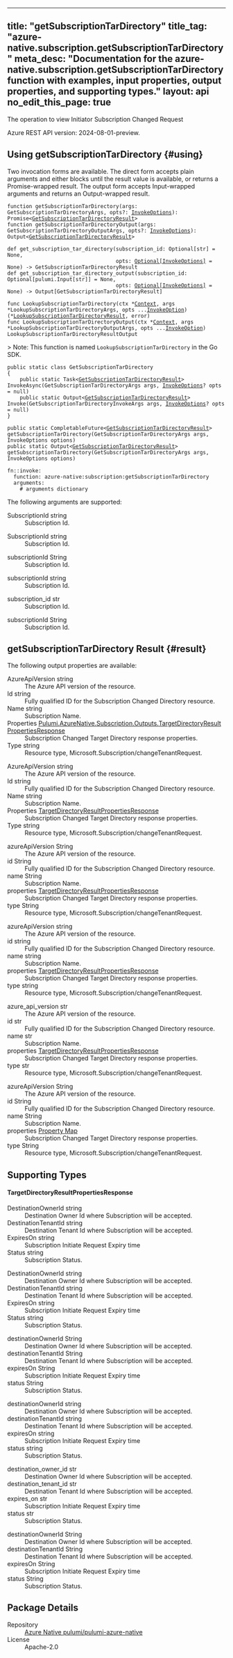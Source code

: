
---
title: "getSubscriptionTarDirectory"
title_tag: "azure-native.subscription.getSubscriptionTarDirectory"
meta_desc: "Documentation for the azure-native.subscription.getSubscriptionTarDirectory function with examples, input properties, output properties, and supporting types."
layout: api
no_edit_this_page: true
---



<!-- WARNING: this file was generated by Pulumi Docs Generator. -->
<!-- Do not edit by hand unless you're certain you know what you are doing! -->

The operation to view Initiator Subscription Changed Request

Azure REST API version: 2024-08-01-preview.




## Using getSubscriptionTarDirectory {#using}

Two invocation forms are available. The direct form accepts plain
arguments and either blocks until the result value is available, or
returns a Promise-wrapped result. The output form accepts
Input-wrapped arguments and returns an Output-wrapped result.

<div>
<pulumi-chooser type="language" options="csharp,go,typescript,python,yaml,java"></pulumi-chooser>
</div>


<div>
<pulumi-choosable type="language" values="javascript,typescript">
<div class="highlight"
><pre class="chroma"><code class="language-typescript" data-lang="typescript"
><span class="k">function </span>getSubscriptionTarDirectory<span class="p">(</span><span class="nx">args</span><span class="p">:</span> <span class="nx">GetSubscriptionTarDirectoryArgs</span><span class="p">,</span> <span class="nx">opts</span><span class="p">?:</span> <span class="nx"><a href="/docs/reference/pkg/nodejs/pulumi/pulumi/#InvokeOptions">InvokeOptions</a></span><span class="p">): Promise&lt;<span class="nx"><a href="#result">GetSubscriptionTarDirectoryResult</a></span>></span
><span class="k">
function </span>getSubscriptionTarDirectoryOutput<span class="p">(</span><span class="nx">args</span><span class="p">:</span> <span class="nx">GetSubscriptionTarDirectoryOutputArgs</span><span class="p">,</span> <span class="nx">opts</span><span class="p">?:</span> <span class="nx"><a href="/docs/reference/pkg/nodejs/pulumi/pulumi/#InvokeOptions">InvokeOptions</a></span><span class="p">): Output&lt;<span class="nx"><a href="#result">GetSubscriptionTarDirectoryResult</a></span>></span
></code></pre></div>
</pulumi-choosable>
</div>


<div>
<pulumi-choosable type="language" values="python">
<div class="highlight"><pre class="chroma"><code class="language-python" data-lang="python"
><span class="k">def </span>get_subscription_tar_directory<span class="p">(</span><span class="nx">subscription_id</span><span class="p">:</span> <span class="nx">Optional[str]</span> = None<span class="p">,</span>
                                   <span class="nx">opts</span><span class="p">:</span> <span class="nx"><a href="/docs/reference/pkg/python/pulumi/#pulumi.InvokeOptions">Optional[InvokeOptions]</a></span> = None<span class="p">) -&gt;</span> <span>GetSubscriptionTarDirectoryResult</span
><span class="k">
def </span>get_subscription_tar_directory_output<span class="p">(</span><span class="nx">subscription_id</span><span class="p">:</span> <span class="nx">Optional[pulumi.Input[str]]</span> = None<span class="p">,</span>
                                   <span class="nx">opts</span><span class="p">:</span> <span class="nx"><a href="/docs/reference/pkg/python/pulumi/#pulumi.InvokeOptions">Optional[InvokeOptions]</a></span> = None<span class="p">) -&gt;</span> <span>Output[GetSubscriptionTarDirectoryResult]</span
></code></pre></div>
</pulumi-choosable>
</div>


<div>
<pulumi-choosable type="language" values="go">
<div class="highlight"><pre class="chroma"><code class="language-go" data-lang="go"
><span class="k">func </span>LookupSubscriptionTarDirectory<span class="p">(</span><span class="nx">ctx</span><span class="p"> *</span><span class="nx"><a href="https://pkg.go.dev/github.com/pulumi/pulumi/sdk/v3/go/pulumi?tab=doc#Context">Context</a></span><span class="p">,</span> <span class="nx">args</span><span class="p"> *</span><span class="nx">LookupSubscriptionTarDirectoryArgs</span><span class="p">,</span> <span class="nx">opts</span><span class="p"> ...</span><span class="nx"><a href="https://pkg.go.dev/github.com/pulumi/pulumi/sdk/v3/go/pulumi?tab=doc#InvokeOption">InvokeOption</a></span><span class="p">) (*<span class="nx"><a href="#result">LookupSubscriptionTarDirectoryResult</a></span>, error)</span
><span class="k">
func </span>LookupSubscriptionTarDirectoryOutput<span class="p">(</span><span class="nx">ctx</span><span class="p"> *</span><span class="nx"><a href="https://pkg.go.dev/github.com/pulumi/pulumi/sdk/v3/go/pulumi?tab=doc#Context">Context</a></span><span class="p">,</span> <span class="nx">args</span><span class="p"> *</span><span class="nx">LookupSubscriptionTarDirectoryOutputArgs</span><span class="p">,</span> <span class="nx">opts</span><span class="p"> ...</span><span class="nx"><a href="https://pkg.go.dev/github.com/pulumi/pulumi/sdk/v3/go/pulumi?tab=doc#InvokeOption">InvokeOption</a></span><span class="p">) LookupSubscriptionTarDirectoryResultOutput</span
></code></pre></div>

&gt; Note: This function is named `LookupSubscriptionTarDirectory` in the Go SDK.

</pulumi-choosable>
</div>


<div>
<pulumi-choosable type="language" values="csharp">
<div class="highlight"><pre class="chroma"><code class="language-csharp" data-lang="csharp"><span class="k">public static class </span><span class="nx">GetSubscriptionTarDirectory </span><span class="p">
{</span><span class="k">
    public static </span>Task&lt;<span class="nx"><a href="#result">GetSubscriptionTarDirectoryResult</a></span>> <span class="p">InvokeAsync(</span><span class="nx">GetSubscriptionTarDirectoryArgs</span><span class="p"> </span><span class="nx">args<span class="p">,</span> <span class="nx"><a href="/docs/reference/pkg/dotnet/Pulumi/Pulumi.InvokeOptions.html">InvokeOptions</a></span><span class="p">? </span><span class="nx">opts = null<span class="p">)</span><span class="k">
    public static </span>Output&lt;<span class="nx"><a href="#result">GetSubscriptionTarDirectoryResult</a></span>> <span class="p">Invoke(</span><span class="nx">GetSubscriptionTarDirectoryInvokeArgs</span><span class="p"> </span><span class="nx">args<span class="p">,</span> <span class="nx"><a href="/docs/reference/pkg/dotnet/Pulumi/Pulumi.InvokeOptions.html">InvokeOptions</a></span><span class="p">? </span><span class="nx">opts = null<span class="p">)</span><span class="p">
}</span></code></pre></div>
</pulumi-choosable>
</div>


<div>
<pulumi-choosable type="language" values="java">
<div class="highlight"><pre class="chroma"><code class="language-java" data-lang="java"><span class="k">public static CompletableFuture&lt;<span class="nx"><a href="#result">GetSubscriptionTarDirectoryResult</a></span>> </span>getSubscriptionTarDirectory<span class="p">(</span><span class="nx">GetSubscriptionTarDirectoryArgs</span><span class="p"> </span><span class="nx">args<span class="p">,</span> <span class="nx">InvokeOptions</span><span class="p"> </span><span class="nx">options<span class="p">)</span>
<span class="k">public static Output&lt;<span class="nx"><a href="#result">GetSubscriptionTarDirectoryResult</a></span>> </span>getSubscriptionTarDirectory<span class="p">(</span><span class="nx">GetSubscriptionTarDirectoryArgs</span><span class="p"> </span><span class="nx">args<span class="p">,</span> <span class="nx">InvokeOptions</span><span class="p"> </span><span class="nx">options<span class="p">)</span>
</code></pre></div>
</pulumi-choosable>
</div>


<div>
<pulumi-choosable type="language" values="yaml">
<div class="highlight"><pre class="chroma"><code class="language-yaml" data-lang="yaml"><span class="k">fn::invoke:</span>
<span class="k">&nbsp;&nbsp;function:</span> azure-native:subscription:getSubscriptionTarDirectory
<span class="k">&nbsp;&nbsp;arguments:</span>
<span class="c">&nbsp;&nbsp;&nbsp;&nbsp;# arguments dictionary</span></code></pre></div>
</pulumi-choosable>
</div>



The following arguments are supported:


<div>
<pulumi-choosable type="language" values="csharp">
<dl class="resources-properties"><dt class="property-optional property-replacement"
            title="Optional">
        <span id="subscriptionid_csharp">
<a data-swiftype-name="resource-property" data-swiftype-type="text" href="#subscriptionid_csharp" style="color: inherit; text-decoration: inherit;">Subscription<wbr>Id</a>
</span>
        <span class="property-indicator"></span>
        <span class="property-type">string</span>
    </dt>
    <dd>Subscription Id.</dd></dl>
</pulumi-choosable>
</div>

<div>
<pulumi-choosable type="language" values="go">
<dl class="resources-properties"><dt class="property-optional property-replacement"
            title="Optional">
        <span id="subscriptionid_go">
<a data-swiftype-name="resource-property" data-swiftype-type="text" href="#subscriptionid_go" style="color: inherit; text-decoration: inherit;">Subscription<wbr>Id</a>
</span>
        <span class="property-indicator"></span>
        <span class="property-type">string</span>
    </dt>
    <dd>Subscription Id.</dd></dl>
</pulumi-choosable>
</div>

<div>
<pulumi-choosable type="language" values="java">
<dl class="resources-properties"><dt class="property-optional property-replacement"
            title="Optional">
        <span id="subscriptionid_java">
<a data-swiftype-name="resource-property" data-swiftype-type="text" href="#subscriptionid_java" style="color: inherit; text-decoration: inherit;">subscription<wbr>Id</a>
</span>
        <span class="property-indicator"></span>
        <span class="property-type">String</span>
    </dt>
    <dd>Subscription Id.</dd></dl>
</pulumi-choosable>
</div>

<div>
<pulumi-choosable type="language" values="javascript,typescript">
<dl class="resources-properties"><dt class="property-optional property-replacement"
            title="Optional">
        <span id="subscriptionid_nodejs">
<a data-swiftype-name="resource-property" data-swiftype-type="text" href="#subscriptionid_nodejs" style="color: inherit; text-decoration: inherit;">subscription<wbr>Id</a>
</span>
        <span class="property-indicator"></span>
        <span class="property-type">string</span>
    </dt>
    <dd>Subscription Id.</dd></dl>
</pulumi-choosable>
</div>

<div>
<pulumi-choosable type="language" values="python">
<dl class="resources-properties"><dt class="property-optional property-replacement"
            title="Optional">
        <span id="subscription_id_python">
<a data-swiftype-name="resource-property" data-swiftype-type="text" href="#subscription_id_python" style="color: inherit; text-decoration: inherit;">subscription_<wbr>id</a>
</span>
        <span class="property-indicator"></span>
        <span class="property-type">str</span>
    </dt>
    <dd>Subscription Id.</dd></dl>
</pulumi-choosable>
</div>

<div>
<pulumi-choosable type="language" values="yaml">
<dl class="resources-properties"><dt class="property-optional property-replacement"
            title="Optional">
        <span id="subscriptionid_yaml">
<a data-swiftype-name="resource-property" data-swiftype-type="text" href="#subscriptionid_yaml" style="color: inherit; text-decoration: inherit;">subscription<wbr>Id</a>
</span>
        <span class="property-indicator"></span>
        <span class="property-type">String</span>
    </dt>
    <dd>Subscription Id.</dd></dl>
</pulumi-choosable>
</div>




## getSubscriptionTarDirectory Result {#result}

The following output properties are available:



<div>
<pulumi-choosable type="language" values="csharp">
<dl class="resources-properties"><dt class="property-"
            title="">
        <span id="azureapiversion_csharp">
<a data-swiftype-name="resource-property" data-swiftype-type="text" href="#azureapiversion_csharp" style="color: inherit; text-decoration: inherit;">Azure<wbr>Api<wbr>Version</a>
</span>
        <span class="property-indicator"></span>
        <span class="property-type">string</span>
    </dt>
    <dd>The Azure API version of the resource.</dd><dt class="property-"
            title="">
        <span id="id_csharp">
<a data-swiftype-name="resource-property" data-swiftype-type="text" href="#id_csharp" style="color: inherit; text-decoration: inherit;">Id</a>
</span>
        <span class="property-indicator"></span>
        <span class="property-type">string</span>
    </dt>
    <dd>Fully qualified ID for the Subscription Changed Directory resource.</dd><dt class="property-"
            title="">
        <span id="name_csharp">
<a data-swiftype-name="resource-property" data-swiftype-type="text" href="#name_csharp" style="color: inherit; text-decoration: inherit;">Name</a>
</span>
        <span class="property-indicator"></span>
        <span class="property-type">string</span>
    </dt>
    <dd>Subscription Name.</dd><dt class="property-"
            title="">
        <span id="properties_csharp">
<a data-swiftype-name="resource-property" data-swiftype-type="text" href="#properties_csharp" style="color: inherit; text-decoration: inherit;">Properties</a>
</span>
        <span class="property-indicator"></span>
        <span class="property-type"><a href="#targetdirectoryresultpropertiesresponse">Pulumi.<wbr>Azure<wbr>Native.<wbr>Subscription.<wbr>Outputs.<wbr>Target<wbr>Directory<wbr>Result<wbr>Properties<wbr>Response</a></span>
    </dt>
    <dd>Subscription Changed Target Directory response properties.</dd><dt class="property-"
            title="">
        <span id="type_csharp">
<a data-swiftype-name="resource-property" data-swiftype-type="text" href="#type_csharp" style="color: inherit; text-decoration: inherit;">Type</a>
</span>
        <span class="property-indicator"></span>
        <span class="property-type">string</span>
    </dt>
    <dd>Resource type, Microsoft.Subscription/changeTenantRequest.</dd></dl>
</pulumi-choosable>
</div>

<div>
<pulumi-choosable type="language" values="go">
<dl class="resources-properties"><dt class="property-"
            title="">
        <span id="azureapiversion_go">
<a data-swiftype-name="resource-property" data-swiftype-type="text" href="#azureapiversion_go" style="color: inherit; text-decoration: inherit;">Azure<wbr>Api<wbr>Version</a>
</span>
        <span class="property-indicator"></span>
        <span class="property-type">string</span>
    </dt>
    <dd>The Azure API version of the resource.</dd><dt class="property-"
            title="">
        <span id="id_go">
<a data-swiftype-name="resource-property" data-swiftype-type="text" href="#id_go" style="color: inherit; text-decoration: inherit;">Id</a>
</span>
        <span class="property-indicator"></span>
        <span class="property-type">string</span>
    </dt>
    <dd>Fully qualified ID for the Subscription Changed Directory resource.</dd><dt class="property-"
            title="">
        <span id="name_go">
<a data-swiftype-name="resource-property" data-swiftype-type="text" href="#name_go" style="color: inherit; text-decoration: inherit;">Name</a>
</span>
        <span class="property-indicator"></span>
        <span class="property-type">string</span>
    </dt>
    <dd>Subscription Name.</dd><dt class="property-"
            title="">
        <span id="properties_go">
<a data-swiftype-name="resource-property" data-swiftype-type="text" href="#properties_go" style="color: inherit; text-decoration: inherit;">Properties</a>
</span>
        <span class="property-indicator"></span>
        <span class="property-type"><a href="#targetdirectoryresultpropertiesresponse">Target<wbr>Directory<wbr>Result<wbr>Properties<wbr>Response</a></span>
    </dt>
    <dd>Subscription Changed Target Directory response properties.</dd><dt class="property-"
            title="">
        <span id="type_go">
<a data-swiftype-name="resource-property" data-swiftype-type="text" href="#type_go" style="color: inherit; text-decoration: inherit;">Type</a>
</span>
        <span class="property-indicator"></span>
        <span class="property-type">string</span>
    </dt>
    <dd>Resource type, Microsoft.Subscription/changeTenantRequest.</dd></dl>
</pulumi-choosable>
</div>

<div>
<pulumi-choosable type="language" values="java">
<dl class="resources-properties"><dt class="property-"
            title="">
        <span id="azureapiversion_java">
<a data-swiftype-name="resource-property" data-swiftype-type="text" href="#azureapiversion_java" style="color: inherit; text-decoration: inherit;">azure<wbr>Api<wbr>Version</a>
</span>
        <span class="property-indicator"></span>
        <span class="property-type">String</span>
    </dt>
    <dd>The Azure API version of the resource.</dd><dt class="property-"
            title="">
        <span id="id_java">
<a data-swiftype-name="resource-property" data-swiftype-type="text" href="#id_java" style="color: inherit; text-decoration: inherit;">id</a>
</span>
        <span class="property-indicator"></span>
        <span class="property-type">String</span>
    </dt>
    <dd>Fully qualified ID for the Subscription Changed Directory resource.</dd><dt class="property-"
            title="">
        <span id="name_java">
<a data-swiftype-name="resource-property" data-swiftype-type="text" href="#name_java" style="color: inherit; text-decoration: inherit;">name</a>
</span>
        <span class="property-indicator"></span>
        <span class="property-type">String</span>
    </dt>
    <dd>Subscription Name.</dd><dt class="property-"
            title="">
        <span id="properties_java">
<a data-swiftype-name="resource-property" data-swiftype-type="text" href="#properties_java" style="color: inherit; text-decoration: inherit;">properties</a>
</span>
        <span class="property-indicator"></span>
        <span class="property-type"><a href="#targetdirectoryresultpropertiesresponse">Target<wbr>Directory<wbr>Result<wbr>Properties<wbr>Response</a></span>
    </dt>
    <dd>Subscription Changed Target Directory response properties.</dd><dt class="property-"
            title="">
        <span id="type_java">
<a data-swiftype-name="resource-property" data-swiftype-type="text" href="#type_java" style="color: inherit; text-decoration: inherit;">type</a>
</span>
        <span class="property-indicator"></span>
        <span class="property-type">String</span>
    </dt>
    <dd>Resource type, Microsoft.Subscription/changeTenantRequest.</dd></dl>
</pulumi-choosable>
</div>

<div>
<pulumi-choosable type="language" values="javascript,typescript">
<dl class="resources-properties"><dt class="property-"
            title="">
        <span id="azureapiversion_nodejs">
<a data-swiftype-name="resource-property" data-swiftype-type="text" href="#azureapiversion_nodejs" style="color: inherit; text-decoration: inherit;">azure<wbr>Api<wbr>Version</a>
</span>
        <span class="property-indicator"></span>
        <span class="property-type">string</span>
    </dt>
    <dd>The Azure API version of the resource.</dd><dt class="property-"
            title="">
        <span id="id_nodejs">
<a data-swiftype-name="resource-property" data-swiftype-type="text" href="#id_nodejs" style="color: inherit; text-decoration: inherit;">id</a>
</span>
        <span class="property-indicator"></span>
        <span class="property-type">string</span>
    </dt>
    <dd>Fully qualified ID for the Subscription Changed Directory resource.</dd><dt class="property-"
            title="">
        <span id="name_nodejs">
<a data-swiftype-name="resource-property" data-swiftype-type="text" href="#name_nodejs" style="color: inherit; text-decoration: inherit;">name</a>
</span>
        <span class="property-indicator"></span>
        <span class="property-type">string</span>
    </dt>
    <dd>Subscription Name.</dd><dt class="property-"
            title="">
        <span id="properties_nodejs">
<a data-swiftype-name="resource-property" data-swiftype-type="text" href="#properties_nodejs" style="color: inherit; text-decoration: inherit;">properties</a>
</span>
        <span class="property-indicator"></span>
        <span class="property-type"><a href="#targetdirectoryresultpropertiesresponse">Target<wbr>Directory<wbr>Result<wbr>Properties<wbr>Response</a></span>
    </dt>
    <dd>Subscription Changed Target Directory response properties.</dd><dt class="property-"
            title="">
        <span id="type_nodejs">
<a data-swiftype-name="resource-property" data-swiftype-type="text" href="#type_nodejs" style="color: inherit; text-decoration: inherit;">type</a>
</span>
        <span class="property-indicator"></span>
        <span class="property-type">string</span>
    </dt>
    <dd>Resource type, Microsoft.Subscription/changeTenantRequest.</dd></dl>
</pulumi-choosable>
</div>

<div>
<pulumi-choosable type="language" values="python">
<dl class="resources-properties"><dt class="property-"
            title="">
        <span id="azure_api_version_python">
<a data-swiftype-name="resource-property" data-swiftype-type="text" href="#azure_api_version_python" style="color: inherit; text-decoration: inherit;">azure_<wbr>api_<wbr>version</a>
</span>
        <span class="property-indicator"></span>
        <span class="property-type">str</span>
    </dt>
    <dd>The Azure API version of the resource.</dd><dt class="property-"
            title="">
        <span id="id_python">
<a data-swiftype-name="resource-property" data-swiftype-type="text" href="#id_python" style="color: inherit; text-decoration: inherit;">id</a>
</span>
        <span class="property-indicator"></span>
        <span class="property-type">str</span>
    </dt>
    <dd>Fully qualified ID for the Subscription Changed Directory resource.</dd><dt class="property-"
            title="">
        <span id="name_python">
<a data-swiftype-name="resource-property" data-swiftype-type="text" href="#name_python" style="color: inherit; text-decoration: inherit;">name</a>
</span>
        <span class="property-indicator"></span>
        <span class="property-type">str</span>
    </dt>
    <dd>Subscription Name.</dd><dt class="property-"
            title="">
        <span id="properties_python">
<a data-swiftype-name="resource-property" data-swiftype-type="text" href="#properties_python" style="color: inherit; text-decoration: inherit;">properties</a>
</span>
        <span class="property-indicator"></span>
        <span class="property-type"><a href="#targetdirectoryresultpropertiesresponse">Target<wbr>Directory<wbr>Result<wbr>Properties<wbr>Response</a></span>
    </dt>
    <dd>Subscription Changed Target Directory response properties.</dd><dt class="property-"
            title="">
        <span id="type_python">
<a data-swiftype-name="resource-property" data-swiftype-type="text" href="#type_python" style="color: inherit; text-decoration: inherit;">type</a>
</span>
        <span class="property-indicator"></span>
        <span class="property-type">str</span>
    </dt>
    <dd>Resource type, Microsoft.Subscription/changeTenantRequest.</dd></dl>
</pulumi-choosable>
</div>

<div>
<pulumi-choosable type="language" values="yaml">
<dl class="resources-properties"><dt class="property-"
            title="">
        <span id="azureapiversion_yaml">
<a data-swiftype-name="resource-property" data-swiftype-type="text" href="#azureapiversion_yaml" style="color: inherit; text-decoration: inherit;">azure<wbr>Api<wbr>Version</a>
</span>
        <span class="property-indicator"></span>
        <span class="property-type">String</span>
    </dt>
    <dd>The Azure API version of the resource.</dd><dt class="property-"
            title="">
        <span id="id_yaml">
<a data-swiftype-name="resource-property" data-swiftype-type="text" href="#id_yaml" style="color: inherit; text-decoration: inherit;">id</a>
</span>
        <span class="property-indicator"></span>
        <span class="property-type">String</span>
    </dt>
    <dd>Fully qualified ID for the Subscription Changed Directory resource.</dd><dt class="property-"
            title="">
        <span id="name_yaml">
<a data-swiftype-name="resource-property" data-swiftype-type="text" href="#name_yaml" style="color: inherit; text-decoration: inherit;">name</a>
</span>
        <span class="property-indicator"></span>
        <span class="property-type">String</span>
    </dt>
    <dd>Subscription Name.</dd><dt class="property-"
            title="">
        <span id="properties_yaml">
<a data-swiftype-name="resource-property" data-swiftype-type="text" href="#properties_yaml" style="color: inherit; text-decoration: inherit;">properties</a>
</span>
        <span class="property-indicator"></span>
        <span class="property-type"><a href="#targetdirectoryresultpropertiesresponse">Property Map</a></span>
    </dt>
    <dd>Subscription Changed Target Directory response properties.</dd><dt class="property-"
            title="">
        <span id="type_yaml">
<a data-swiftype-name="resource-property" data-swiftype-type="text" href="#type_yaml" style="color: inherit; text-decoration: inherit;">type</a>
</span>
        <span class="property-indicator"></span>
        <span class="property-type">String</span>
    </dt>
    <dd>Resource type, Microsoft.Subscription/changeTenantRequest.</dd></dl>
</pulumi-choosable>
</div>




## Supporting Types


<h4 id="targetdirectoryresultpropertiesresponse">Target<wbr>Directory<wbr>Result<wbr>Properties<wbr>Response</h4>



<div>
<pulumi-choosable type="language" values="csharp">
<dl class="resources-properties"><dt class="property-required"
            title="Required">
        <span id="destinationownerid_csharp">
<a data-swiftype-name="resource-property" data-swiftype-type="text" href="#destinationownerid_csharp" style="color: inherit; text-decoration: inherit;">Destination<wbr>Owner<wbr>Id</a>
</span>
        <span class="property-indicator"></span>
        <span class="property-type">string</span>
    </dt>
    <dd>Destination Owner Id where Subscription will be accepted.</dd><dt class="property-required"
            title="Required">
        <span id="destinationtenantid_csharp">
<a data-swiftype-name="resource-property" data-swiftype-type="text" href="#destinationtenantid_csharp" style="color: inherit; text-decoration: inherit;">Destination<wbr>Tenant<wbr>Id</a>
</span>
        <span class="property-indicator"></span>
        <span class="property-type">string</span>
    </dt>
    <dd>Destination Tenant Id where Subscription will be accepted.</dd><dt class="property-required"
            title="Required">
        <span id="expireson_csharp">
<a data-swiftype-name="resource-property" data-swiftype-type="text" href="#expireson_csharp" style="color: inherit; text-decoration: inherit;">Expires<wbr>On</a>
</span>
        <span class="property-indicator"></span>
        <span class="property-type">string</span>
    </dt>
    <dd>Subscription Initiate Request Expiry time</dd><dt class="property-required"
            title="Required">
        <span id="status_csharp">
<a data-swiftype-name="resource-property" data-swiftype-type="text" href="#status_csharp" style="color: inherit; text-decoration: inherit;">Status</a>
</span>
        <span class="property-indicator"></span>
        <span class="property-type">string</span>
    </dt>
    <dd>Subscription Status.</dd></dl>
</pulumi-choosable>
</div>

<div>
<pulumi-choosable type="language" values="go">
<dl class="resources-properties"><dt class="property-required"
            title="Required">
        <span id="destinationownerid_go">
<a data-swiftype-name="resource-property" data-swiftype-type="text" href="#destinationownerid_go" style="color: inherit; text-decoration: inherit;">Destination<wbr>Owner<wbr>Id</a>
</span>
        <span class="property-indicator"></span>
        <span class="property-type">string</span>
    </dt>
    <dd>Destination Owner Id where Subscription will be accepted.</dd><dt class="property-required"
            title="Required">
        <span id="destinationtenantid_go">
<a data-swiftype-name="resource-property" data-swiftype-type="text" href="#destinationtenantid_go" style="color: inherit; text-decoration: inherit;">Destination<wbr>Tenant<wbr>Id</a>
</span>
        <span class="property-indicator"></span>
        <span class="property-type">string</span>
    </dt>
    <dd>Destination Tenant Id where Subscription will be accepted.</dd><dt class="property-required"
            title="Required">
        <span id="expireson_go">
<a data-swiftype-name="resource-property" data-swiftype-type="text" href="#expireson_go" style="color: inherit; text-decoration: inherit;">Expires<wbr>On</a>
</span>
        <span class="property-indicator"></span>
        <span class="property-type">string</span>
    </dt>
    <dd>Subscription Initiate Request Expiry time</dd><dt class="property-required"
            title="Required">
        <span id="status_go">
<a data-swiftype-name="resource-property" data-swiftype-type="text" href="#status_go" style="color: inherit; text-decoration: inherit;">Status</a>
</span>
        <span class="property-indicator"></span>
        <span class="property-type">string</span>
    </dt>
    <dd>Subscription Status.</dd></dl>
</pulumi-choosable>
</div>

<div>
<pulumi-choosable type="language" values="java">
<dl class="resources-properties"><dt class="property-required"
            title="Required">
        <span id="destinationownerid_java">
<a data-swiftype-name="resource-property" data-swiftype-type="text" href="#destinationownerid_java" style="color: inherit; text-decoration: inherit;">destination<wbr>Owner<wbr>Id</a>
</span>
        <span class="property-indicator"></span>
        <span class="property-type">String</span>
    </dt>
    <dd>Destination Owner Id where Subscription will be accepted.</dd><dt class="property-required"
            title="Required">
        <span id="destinationtenantid_java">
<a data-swiftype-name="resource-property" data-swiftype-type="text" href="#destinationtenantid_java" style="color: inherit; text-decoration: inherit;">destination<wbr>Tenant<wbr>Id</a>
</span>
        <span class="property-indicator"></span>
        <span class="property-type">String</span>
    </dt>
    <dd>Destination Tenant Id where Subscription will be accepted.</dd><dt class="property-required"
            title="Required">
        <span id="expireson_java">
<a data-swiftype-name="resource-property" data-swiftype-type="text" href="#expireson_java" style="color: inherit; text-decoration: inherit;">expires<wbr>On</a>
</span>
        <span class="property-indicator"></span>
        <span class="property-type">String</span>
    </dt>
    <dd>Subscription Initiate Request Expiry time</dd><dt class="property-required"
            title="Required">
        <span id="status_java">
<a data-swiftype-name="resource-property" data-swiftype-type="text" href="#status_java" style="color: inherit; text-decoration: inherit;">status</a>
</span>
        <span class="property-indicator"></span>
        <span class="property-type">String</span>
    </dt>
    <dd>Subscription Status.</dd></dl>
</pulumi-choosable>
</div>

<div>
<pulumi-choosable type="language" values="javascript,typescript">
<dl class="resources-properties"><dt class="property-required"
            title="Required">
        <span id="destinationownerid_nodejs">
<a data-swiftype-name="resource-property" data-swiftype-type="text" href="#destinationownerid_nodejs" style="color: inherit; text-decoration: inherit;">destination<wbr>Owner<wbr>Id</a>
</span>
        <span class="property-indicator"></span>
        <span class="property-type">string</span>
    </dt>
    <dd>Destination Owner Id where Subscription will be accepted.</dd><dt class="property-required"
            title="Required">
        <span id="destinationtenantid_nodejs">
<a data-swiftype-name="resource-property" data-swiftype-type="text" href="#destinationtenantid_nodejs" style="color: inherit; text-decoration: inherit;">destination<wbr>Tenant<wbr>Id</a>
</span>
        <span class="property-indicator"></span>
        <span class="property-type">string</span>
    </dt>
    <dd>Destination Tenant Id where Subscription will be accepted.</dd><dt class="property-required"
            title="Required">
        <span id="expireson_nodejs">
<a data-swiftype-name="resource-property" data-swiftype-type="text" href="#expireson_nodejs" style="color: inherit; text-decoration: inherit;">expires<wbr>On</a>
</span>
        <span class="property-indicator"></span>
        <span class="property-type">string</span>
    </dt>
    <dd>Subscription Initiate Request Expiry time</dd><dt class="property-required"
            title="Required">
        <span id="status_nodejs">
<a data-swiftype-name="resource-property" data-swiftype-type="text" href="#status_nodejs" style="color: inherit; text-decoration: inherit;">status</a>
</span>
        <span class="property-indicator"></span>
        <span class="property-type">string</span>
    </dt>
    <dd>Subscription Status.</dd></dl>
</pulumi-choosable>
</div>

<div>
<pulumi-choosable type="language" values="python">
<dl class="resources-properties"><dt class="property-required"
            title="Required">
        <span id="destination_owner_id_python">
<a data-swiftype-name="resource-property" data-swiftype-type="text" href="#destination_owner_id_python" style="color: inherit; text-decoration: inherit;">destination_<wbr>owner_<wbr>id</a>
</span>
        <span class="property-indicator"></span>
        <span class="property-type">str</span>
    </dt>
    <dd>Destination Owner Id where Subscription will be accepted.</dd><dt class="property-required"
            title="Required">
        <span id="destination_tenant_id_python">
<a data-swiftype-name="resource-property" data-swiftype-type="text" href="#destination_tenant_id_python" style="color: inherit; text-decoration: inherit;">destination_<wbr>tenant_<wbr>id</a>
</span>
        <span class="property-indicator"></span>
        <span class="property-type">str</span>
    </dt>
    <dd>Destination Tenant Id where Subscription will be accepted.</dd><dt class="property-required"
            title="Required">
        <span id="expires_on_python">
<a data-swiftype-name="resource-property" data-swiftype-type="text" href="#expires_on_python" style="color: inherit; text-decoration: inherit;">expires_<wbr>on</a>
</span>
        <span class="property-indicator"></span>
        <span class="property-type">str</span>
    </dt>
    <dd>Subscription Initiate Request Expiry time</dd><dt class="property-required"
            title="Required">
        <span id="status_python">
<a data-swiftype-name="resource-property" data-swiftype-type="text" href="#status_python" style="color: inherit; text-decoration: inherit;">status</a>
</span>
        <span class="property-indicator"></span>
        <span class="property-type">str</span>
    </dt>
    <dd>Subscription Status.</dd></dl>
</pulumi-choosable>
</div>

<div>
<pulumi-choosable type="language" values="yaml">
<dl class="resources-properties"><dt class="property-required"
            title="Required">
        <span id="destinationownerid_yaml">
<a data-swiftype-name="resource-property" data-swiftype-type="text" href="#destinationownerid_yaml" style="color: inherit; text-decoration: inherit;">destination<wbr>Owner<wbr>Id</a>
</span>
        <span class="property-indicator"></span>
        <span class="property-type">String</span>
    </dt>
    <dd>Destination Owner Id where Subscription will be accepted.</dd><dt class="property-required"
            title="Required">
        <span id="destinationtenantid_yaml">
<a data-swiftype-name="resource-property" data-swiftype-type="text" href="#destinationtenantid_yaml" style="color: inherit; text-decoration: inherit;">destination<wbr>Tenant<wbr>Id</a>
</span>
        <span class="property-indicator"></span>
        <span class="property-type">String</span>
    </dt>
    <dd>Destination Tenant Id where Subscription will be accepted.</dd><dt class="property-required"
            title="Required">
        <span id="expireson_yaml">
<a data-swiftype-name="resource-property" data-swiftype-type="text" href="#expireson_yaml" style="color: inherit; text-decoration: inherit;">expires<wbr>On</a>
</span>
        <span class="property-indicator"></span>
        <span class="property-type">String</span>
    </dt>
    <dd>Subscription Initiate Request Expiry time</dd><dt class="property-required"
            title="Required">
        <span id="status_yaml">
<a data-swiftype-name="resource-property" data-swiftype-type="text" href="#status_yaml" style="color: inherit; text-decoration: inherit;">status</a>
</span>
        <span class="property-indicator"></span>
        <span class="property-type">String</span>
    </dt>
    <dd>Subscription Status.</dd></dl>
</pulumi-choosable>
</div>





<h2 id="package-details">Package Details</h2>
<dl class="package-details">
	<dt>Repository</dt>
	<dd><a href="https://github.com/pulumi/pulumi-azure-native">Azure Native pulumi/pulumi-azure-native</a></dd>
	<dt>License</dt>
	<dd>Apache-2.0</dd>
</dl>


